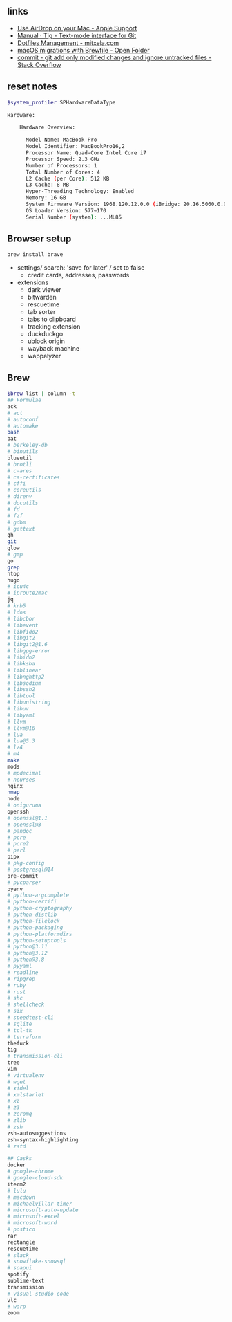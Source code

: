 ## links

- [Use AirDrop on your Mac - Apple Support](https://support.apple.com/en-us/102538)
- [Manual · Tig - Text-mode interface for Git](https://jonas.github.io/tig/doc/manual.html)
- [Dotfiles Management - mitxela.com](https://mitxela.com/projects/dotfiles_management)
- [macOS migrations with Brewfile - Open Folder](https://openfolder.sh/macos-migrations-with-brewfile)
- [commit - git add only modified changes and ignore untracked files - Stack Overflow](https://stackoverflow.com/questions/7124726/git-add-only-modified-changes-and-ignore-untracked-files)

## reset notes

```bash
$system_profiler SPHardwareDataType

Hardware:

    Hardware Overview:

      Model Name: MacBook Pro
      Model Identifier: MacBookPro16,2
      Processor Name: Quad-Core Intel Core i7
      Processor Speed: 2.3 GHz
      Number of Processors: 1
      Total Number of Cores: 4
      L2 Cache (per Core): 512 KB
      L3 Cache: 8 MB
      Hyper-Threading Technology: Enabled
      Memory: 16 GB
      System Firmware Version: 1968.120.12.0.0 (iBridge: 20.16.5060.0.0,0)
      OS Loader Version: 577~170
      Serial Number (system): ...ML85
```

## Browser setup

```bash
brew install brave
```

- settings/ search: 'save for later' / set to false
	- credit cards, addresses, passwords
- extensions
	- dark viewer
	- bitwarden
	- rescuetime
	- tab sorter
	- tabs to clipboard
	- tracking extension
	- duckduckgo
	- ublock origin
	- wayback machine
	- wappalyzer

## Brew

```bash
$brew list | column -t
## Formulae
ack
# act
# autoconf
# automake
bash
bat
# berkeley-db
# binutils
blueutil
# brotli
# c-ares
# ca-certificates
# cffi
# coreutils
# direnv
# docutils
# fd
# fzf
# gdbm
# gettext
gh
git
glow
# gmp
go
grep
htop
hugo
# icu4c
# iproute2mac
jq
# krb5
# ldns
# libcbor
# libevent
# libfido2
# libgit2
# libgit2@1.6
# libgpg-error
# libidn2
# libksba
# liblinear
# libnghttp2
# libsodium
# libssh2
# libtool
# libunistring
# libuv
# libyaml
# llvm
# llvm@16
# lua
# lua@5.3
# lz4
# m4
make
mods
# mpdecimal
# ncurses
nginx
nmap
node
# oniguruma
openssh
# openssl@1.1
# openssl@3
# pandoc
# pcre
# pcre2
# perl
pipx
# pkg-config
# postgresql@14
pre-commit
# pycparser
pyenv
# python-argcomplete
# python-certifi
# python-cryptography
# python-distlib
# python-filelock
# python-packaging
# python-platformdirs
# python-setuptools
# python@3.11
# python@3.12
# python@3.8
# pyyaml
# readline
# ripgrep
# ruby
# rust
# shc
# shellcheck
# six
# speedtest-cli
# sqlite
# tcl-tk
# terraform
thefuck
tig
# transmission-cli
tree
vim
# virtualenv
# wget
# xidel
# xmlstarlet
# xz
# z3
# zeromq
# zlib
# zsh
zsh-autosuggestions
zsh-syntax-highlighting
# zstd

## Casks
docker
# google-chrome
# google-cloud-sdk
iterm2
# lulu
# macdown
# michaelvillar-timer
# microsoft-auto-update
# microsoft-excel
# microsoft-word
# postico
rar
rectangle
rescuetime
# slack
# snowflake-snowsql
# soapui
spotify
sublime-text
transmission
# visual-studio-code
vlc
# warp
zoom
```

